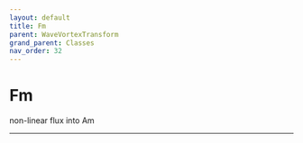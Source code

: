 ```yaml
---
layout: default
title: Fm
parent: WaveVortexTransform
grand_parent: Classes
nav_order: 32
---
```


#  Fm

non-linear flux into Am


---


